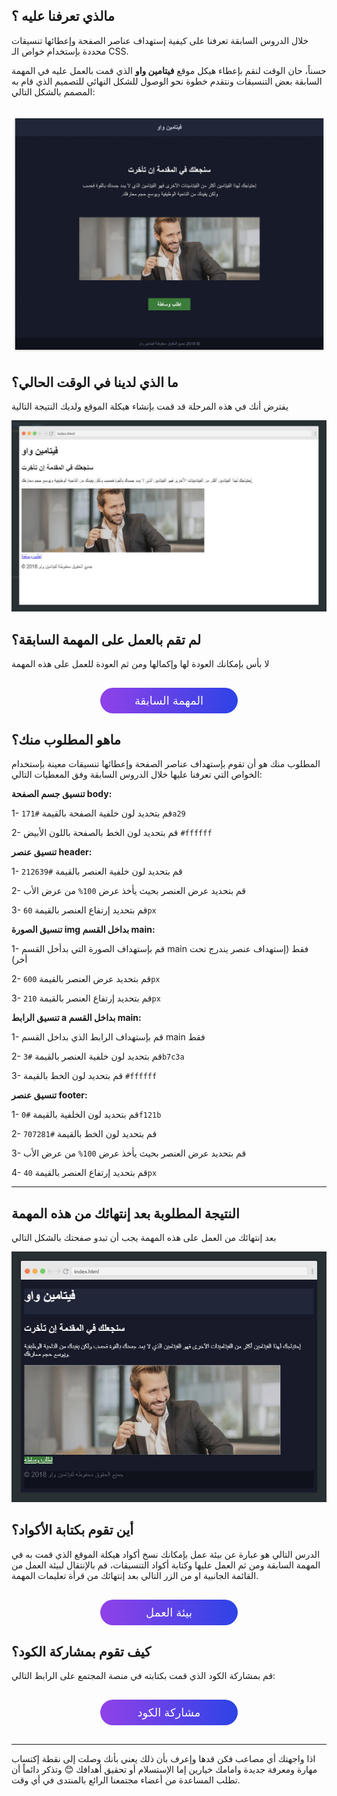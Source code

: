 ## مالذي تعرفنا عليه ؟

خلال الدروس السابقة تعرفنا على كيفية إستهداف عناصر الصفحة وإعطائها تنسيقات محددة بإستخدام خواص الـ CSS.

حسناً، حان الوقت لنقم بإعطاء هيكل موقع **فيتامين واو** الذي قمت بالعمل عليه في المهمة السابقة بعض التنسيقات ونتقدم خطوة نحو الوصول للشكل النهائي للتصميم الذي قام به المصمم بالشكل التالي:

![تصميم التطبيق](assets/3.jpg)
---

## ما الذي لدينا في الوقت الحالي؟

يفترض أنك في هذه المرحلة قد قمت بإنشاء هيكلة الموقع ولديك النتيجة التالية

![نتيجة المهمة السابقة](assets/1.jpg)


## لم تقم بالعمل على المهمة السابقة؟

لا بأس بإمكانك العودة لها وإكمالها ومن ثم العودة للعمل على هذه المهمة

<a href="https://coretabs.net/classroom/frontend/html-css-basics/العمل-على-هيكلة-المشروع/التدرب-على-تقسيم-وهيكلة-الصفحات" style="display: block; width: 200px; background-color: #5355e8; background-image:linear-gradient(to left, #2d43e7, #9042e8); color:#fff; padding: 10px; margin: 30px auto; border-radius:100px; text-decoration: none; font-size: 18px; text-align: center;" target="_blank">المهمة السابقة</a>


## ماهو المطلوب منك؟
المطلوب منك هو أن تقوم بإستهداف عناصر الصفحة وإعطائها تنسيقات معينة بإستخدام الخواص التي تعرفنا عليها خلال الدروس السابقة وفق المعطيات التالي:


**تنسيق جسم الصفحة body:**

1- قم بتحديد لون خلفية الصفحة بالقيمة `#171a29`

2- قم بتحديد لون الخط بالصفحة باللون الأبيض `#ffffff`

**تنسيق عنصر header:**

1- قم بتحديد لون خلفية العنصر بالقيمة `#212639`

2- قم بتحديد عرض العنصر بحيث يأخذ عرض `100%` من عرض الأب

3- قم بتحديد إرتفاع العنصر بالقيمة `60px`

**تنسيق الصورة img بداخل القسم main:**

1- قم بإستهداف الصورة التي بدأخل القسم main فقط (إستهداف عنصر يندرج تحت أخر)

2- قم بتحديد عرض العنصر بالقيمة `600px`

3- قم بتحديد إرتفاع العنصر بالقيمة `210px`

**تنسيق الرابط a بداخل القسم main:**

1- قم بإستهداف الرابط الذي بداخل القسم main فقط

2- قم بتحديد لون خلفية العنصر بالقيمة `#3b7c3a`

3- قم بتحديد لون الخط بالقيمة `#ffffff`

**تنسيق عنصر footer:**

1- قم بتحديد لون الخلفية بالقيمة `#0f121b`

2- قم بتحديد لون الخط بالقيمة `#707281`

3- قم بتحديد عرض العنصر بحيث يأخذ عرض `100%` من عرض الأب

4- قم بتحديد إرتفاع العنصر بالقيمة `40px`

---

## النتيجة المطلوبة بعد إنتهائك من هذه المهمة

بعد إنتهائك من العمل على هذه المهمة يجب أن تبدو صفحتك بالشكل التالي

![النتيجة النهائية](assets/2.jpg)


## أين تقوم بكتابة الأكواد؟

الدرس التالي هو عبارة عن بيئة عمل بإمكانك نسخ أكواد هيكلة الموقع الذي قمت به في المهمة السابقة ومن ثم العمل عليها وكتابة أكواد التنسيقات، قم بالإنتقال لبيئة العمل من القائمة الجانبية او من الزر التالي بعد إنتهائك من قرأة تعليمات المهمة.

<a href="https://coretabs.net/classroom/frontend/html-css-basics/البدأية-مع-لغة-التنسيقات-CSS/بيئة-عمل-مهمة-تنسيق-الصفحات" style="display: block; width: 200px; background-color: #5355e8; background-image:linear-gradient(to left, #2d43e7, #9042e8); color:#fff; padding: 10px; margin: 30px auto; border-radius:100px; text-decoration: none; font-size: 18px; text-align: center;" target="_blank">بيئة العمل</a>

## كيف تقوم بمشاركة الكود؟

قم بمشاركة الكود الذي قمت بكتابته في منصة المجتمع على الرابط التالي:

<a href="https://forums.coretabs.net/t/مشاركة-حلول-العمل-على-تنسيقات-تطبيق-فيتامين-واو/1168" style="display: block; width: 200px; background-color: #5355e8; background-image:linear-gradient(to left, #2d43e7, #9042e8); color:#fff; padding: 10px; margin: 30px auto; border-radius:100px; text-decoration: none; font-size: 18px; text-align: center;" target="_blank">مشاركة الكود</a>

---

اذا واجهتك أي مصاعب فكن قدها وإعرف بأن ذلك يعني بأنك وصلت إلى نقطة إكتساب مهارة ومعرفة جديدة وامامك خيارين إما الإستسلام أو تحقيق أهدافك 😊 وتذكر دائماً أن تطلب المساعدة من أعضاء مجتمعنا الرائع بالمنتدى في أي وقت.
